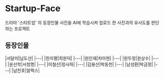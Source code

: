 # Startup-Face
드라마 '스타트업' 의 등장인물 사진을 AI에 학습시켜 업로드 한 사진과의 유사도를 판단하는 프로젝트

## 등장인물
|서달미|남도산|
|---|
|한지평|최원덕|
|---|
|원인재|차아현|
|---|
|원두정|원상수|
|---|
|윤선학|서청명|
|---|
|이철산|정사하|
|---|
|김용산|박동천|
|---|
|남성환|박금정|
|---|
|남천호|알렉스|
